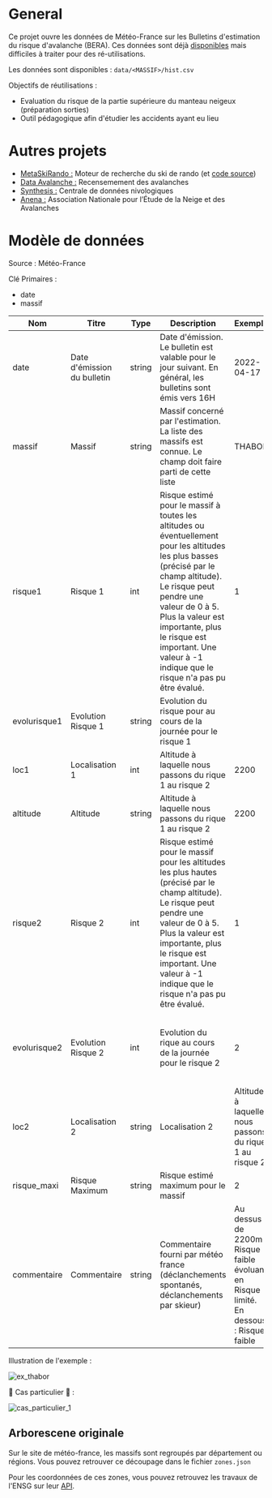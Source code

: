 # General

Ce projet ouvre les données de Météo-France sur les Bulletins d'estimation du risque d'avalanche (BERA).
Ces données sont déjà [disponibles](https://donneespubliques.meteofrance.fr/?fond=produit&id_produit=265&id_rubrique=50) mais difficiles à traiter pour des ré-utilisations.

Les données sont disponibles : `data/<MASSIF>/hist.csv`

Objectifs de réutilisations :
  - Evaluation du risque de la partie supérieure du manteau neigeux (préparation sorties)
  - Outil pédagogique afin d'étudier les accidents ayant eu lieu

# Autres projets
- [MetaSkiRando :](https://www.metaskirando.ovh/Nivo.php) Moteur de recherche du ski de rando (et [code source](https://github.com/c2corg/metaskirando))
- [Data Avalanche :](http://www.data-avalanche.org) Recensemement des avalanches
- [Synthesis :](http://www.data-avalanche.org/synthesis/) Centrale de données nivologiques
- [Anena :](https://www.anena.org/)  Association Nationale pour l’Étude de la Neige et des Avalanches

# Modèle de données
Source :
  Météo-France 
  
Clé Primaires :
- date
- massif

|Nom|Titre|Type|Description|Exemple|Propriétés|
|-|-|-|-|-|-|
|date|Date d'émission du bulletin|string|Date d'émission. Le bulletin est valable pour le jour suivant. En général, les bulletins sont émis vers 16H|2022-04-17|Valeur obligatoire|
|massif|Massif|string|Massif concerné par l'estimation. La liste des massifs est connue. Le champ doit faire parti de cette liste|THABOR|Valeur obligatoire|
|risque1|Risque 1|int|Risque estimé pour le massif à toutes les altitudes ou éventuellement pour les altitudes les plus basses (précisé par le champ altitude). Le risque peut pendre une valeur de 0 à 5. Plus la valeur est importante, plus le risque est important. Une valeur à -1 indique que le risque n'a pas pu être évalué. |1|Valeur obligatoire|
|evolurisque1| Evolution Risque 1|string|Evolution du risque pour  au cours de la journée pour le risque 1||Valeur optionnelle|
|loc1|Localisation 1|int|Altitude à laquelle nous passons du rique 1 au risque 2|2200 |
|altitude|Altitude|string|Altitude à laquelle nous passons du rique 1 au risque 2|2200|Valeur optionnelle|
|risque2|Risque 2|int| Risque estimé pour le massif pour les altitudes les plus hautes (précisé par le champ altitude). Le risque peut pendre une valeur de 0 à 5. Plus la valeur est importante, plus le risque est important. Une valeur à -1 indique que le risque n'a pas pu être évalué.|1|Valeur optionnelle (sauf si le champ altitude n'est pas vide)|
|evolurisque2|Evolution Risque 2|int| Evolution du rique au cours de la journée pour le risque 2 |2|Valeur optionnelle (sauf si le champ altitude n'est pas vide)|
|loc2|Localisation 2|string|Localisation 2| Altitude à laquelle nous passons du rique 1 au risque 2 | Valeur optionnelle (sauf si le champ altitude n'est pas vide)|
|risque_maxi|Risque Maximum|string|Risque estimé maximum pour le massif| 2 | Valeur obligatoire|
|commentaire|Commentaire|string|Commentaire fourni par météo france (déclanchements spontanés, déclanchements par skieur)| Au dessus de 2200m : Risque faible évoluant en Risque limité. En dessous : Risque faible | Valeur optionnelle|

Illustration de l'exemple :

![ex_thabor](https://user-images.githubusercontent.com/14170613/169779005-bae4fa10-16ad-4457-895b-7dbff6494dbe.png)


🔴 Cas particulier 🔴 :

![cas_particulier_1](https://user-images.githubusercontent.com/14170613/169779307-1ec4ae30-6036-4a2c-8b2a-81bcfdc4e608.png)

## Arborescene originale

Sur le site de météo-france, les massifs sont regroupés par département ou régions. Vous pouvez retrouver ce découpage dans le fichier `zones.json`

Pour les coordonnées de ces zones, vous pouvez retrouvez les travaux de l'ENSG sur leur [API](https://api.ensg.eu/zonesbra).

